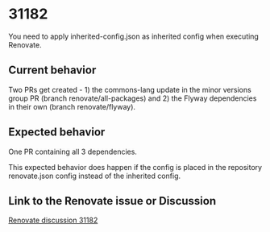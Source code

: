 # 31182

You need to apply inherited-config.json as inherited config when executing Renovate.

## Current behavior

Two PRs get created - 1) the commons-lang update in the minor versions group PR (branch renovate/all-packages) and 2) the Flyway dependencies in their own (branch renovate/flyway).

## Expected behavior

One PR containing all 3 dependencies.

This expected behavior does happen if the config is placed in the repository renovate.json config instead of the inherited config.

## Link to the Renovate issue or Discussion

[Renovate discussion 31182](https://github.com/renovatebot/renovate/discussions/31182)
